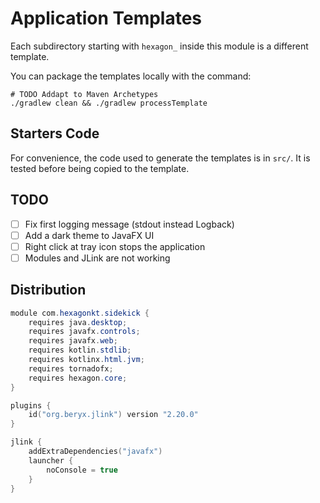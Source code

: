 
# Application Templates

Each subdirectory starting with `hexagon_` inside this module is a different template.

You can package the templates locally with the command:

    # TODO Addapt to Maven Archetypes
    ./gradlew clean && ./gradlew processTemplate

## Starters Code

For convenience, the code used to generate the templates is in `src/`. It is tested before being
copied to the template.

## TODO
- [ ] Fix first logging message (stdout instead Logback)
- [ ] Add a dark theme to JavaFX UI
- [ ] Right click at tray icon stops the application
- [ ] Modules and JLink are not working

## Distribution

```java
module com.hexagonkt.sidekick {
    requires java.desktop;
    requires javafx.controls;
    requires javafx.web;
    requires kotlin.stdlib;
    requires kotlinx.html.jvm;
    requires tornadofx;
    requires hexagon.core;
}
```

```kotlin
plugins {
    id("org.beryx.jlink") version "2.20.0"
}

jlink {
    addExtraDependencies("javafx")
    launcher {
        noConsole = true
    }
}
```
